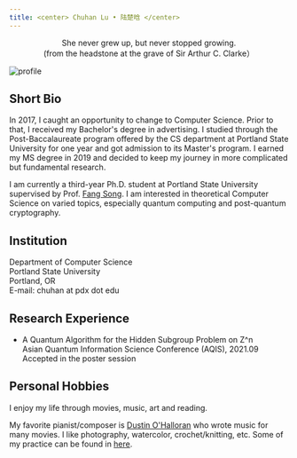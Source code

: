 ```yaml
---
title: <center> Chuhan Lu • 陆楚晗 </center>
---
```

<center> She never grew up, but never stopped growing.</center>

<center>(from the headstone at the grave of Sir Arthur C. Clarke）</center>


![profile](/profile.jpg)

## Short Bio
In 2017, I caught an opportunity to change to Computer Science. Prior to that, I received my Bachelor's degree in advertising. I studied through the Post-Baccalaureate program offered by the CS department at Portland State University for one year and got admission to its Master's program. I earned my MS degree in 2019 and decided to keep my journey in more complicated but fundamental research.

I am currently a third-year Ph.D. student at Portland State University supervised by Prof. [Fang Song](http://fangsong.info/). I am interested in theoretical Computer Science on varied topics, especially quantum computing and post-quantum cryptography.

## Institution  
Department of Computer Science\
Portland State University\
Portland, OR\
E-mail: chuhan at pdx dot edu

## Research Experience
- 	A Quantum Algorithm for the Hidden Subgroup Problem on Z^n\
Asian Quantum Information Science Conference (AQIS), 2021.09\
Accepted in the poster session




## Personal Hobbies
I enjoy my life through movies, music, art and reading.

My favorite pianist/composer is [Dustin O'Halloran](https://dustinohalloran.com/) who wrote music for many movies. I like photography, watercolor, crochet/knitting, etc. Some of my practice can be found in
[here](https://www.instagram.com/chlsix16/).

